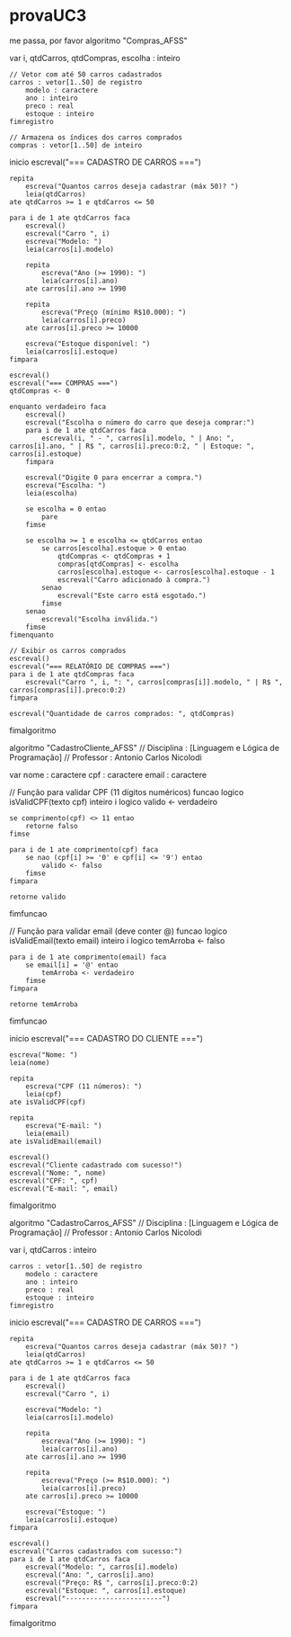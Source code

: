 # provaUC3
me passa, por favor
algoritmo "Compras_AFSS"

var
    i, qtdCarros, qtdCompras, escolha : inteiro

    // Vetor com até 50 carros cadastrados
    carros : vetor[1..50] de registro
        modelo : caractere
        ano : inteiro
        preco : real
        estoque : inteiro
    fimregistro

    // Armazena os índices dos carros comprados
    compras : vetor[1..50] de inteiro

inicio
    escreval("=== CADASTRO DE CARROS ===")

    repita
        escreva("Quantos carros deseja cadastrar (máx 50)? ")
        leia(qtdCarros)
    ate qtdCarros >= 1 e qtdCarros <= 50

    para i de 1 ate qtdCarros faca
        escreval()
        escreval("Carro ", i)
        escreva("Modelo: ")
        leia(carros[i].modelo)

        repita
            escreva("Ano (>= 1990): ")
            leia(carros[i].ano)
        ate carros[i].ano >= 1990

        repita
            escreva("Preço (mínimo R$10.000): ")
            leia(carros[i].preco)
        ate carros[i].preco >= 10000

        escreva("Estoque disponível: ")
        leia(carros[i].estoque)
    fimpara

    escreval()
    escreval("=== COMPRAS ===")
    qtdCompras <- 0

    enquanto verdadeiro faca
        escreval()
        escreval("Escolha o número do carro que deseja comprar:")
        para i de 1 ate qtdCarros faca
            escreval(i, " - ", carros[i].modelo, " | Ano: ", carros[i].ano, " | R$ ", carros[i].preco:0:2, " | Estoque: ", carros[i].estoque)
        fimpara

        escreval("Digite 0 para encerrar a compra.")
        escreva("Escolha: ")
        leia(escolha)

        se escolha = 0 entao
            pare
        fimse

        se escolha >= 1 e escolha <= qtdCarros entao
            se carros[escolha].estoque > 0 entao
                qtdCompras <- qtdCompras + 1
                compras[qtdCompras] <- escolha
                carros[escolha].estoque <- carros[escolha].estoque - 1
                escreval("Carro adicionado à compra.")
            senao
                escreval("Este carro está esgotado.")
            fimse
        senao
            escreval("Escolha inválida.")
        fimse
    fimenquanto

    // Exibir os carros comprados
    escreval()
    escreval("=== RELATÓRIO DE COMPRAS ===")
    para i de 1 ate qtdCompras faca
        escreval("Carro ", i, ": ", carros[compras[i]].modelo, " | R$ ", carros[compras[i]].preco:0:2)
    fimpara

    escreval("Quantidade de carros comprados: ", qtdCompras)
fimalgoritmo






algoritmo "CadastroCliente_AFSS"
// Disciplina   : [Linguagem e Lógica de Programação] 
// Professor   : Antonio Carlos Nicolodi 

var
    nome : caractere
    cpf : caractere
    email : caractere

// Função para validar CPF (11 dígitos numéricos)
funcao logico isValidCPF(texto cpf)
    inteiro i
    logico valido <- verdadeiro

    se comprimento(cpf) <> 11 entao
        retorne falso
    fimse

    para i de 1 ate comprimento(cpf) faca
        se nao (cpf[i] >= '0' e cpf[i] <= '9') entao
            valido <- falso
        fimse
    fimpara

    retorne valido
fimfuncao

// Função para validar email (deve conter @)
funcao logico isValidEmail(texto email)
    inteiro i
    logico temArroba <- falso

    para i de 1 ate comprimento(email) faca
        se email[i] = '@' entao
            temArroba <- verdadeiro
        fimse
    fimpara

    retorne temArroba
fimfuncao

inicio
    escreval("=== CADASTRO DO CLIENTE ===")

    escreva("Nome: ")
    leia(nome)

    repita
        escreva("CPF (11 números): ")
        leia(cpf)
    ate isValidCPF(cpf)

    repita
        escreva("E-mail: ")
        leia(email)
    ate isValidEmail(email)

    escreval()
    escreval("Cliente cadastrado com sucesso!")
    escreval("Nome: ", nome)
    escreval("CPF: ", cpf)
    escreval("E-mail: ", email)
fimalgoritmo



algoritmo "CadastroCarros_AFSS"
// Disciplina   : [Linguagem e Lógica de Programação] 
// Professor   : Antonio Carlos Nicolodi 

var
    i, qtdCarros : inteiro

    carros : vetor[1..50] de registro
        modelo : caractere
        ano : inteiro
        preco : real
        estoque : inteiro
    fimregistro

inicio
    escreval("=== CADASTRO DE CARROS ===")

    repita
        escreva("Quantos carros deseja cadastrar (máx 50)? ")
        leia(qtdCarros)
    ate qtdCarros >= 1 e qtdCarros <= 50

    para i de 1 ate qtdCarros faca
        escreval()
        escreval("Carro ", i)

        escreva("Modelo: ")
        leia(carros[i].modelo)

        repita
            escreva("Ano (>= 1990): ")
            leia(carros[i].ano)
        ate carros[i].ano >= 1990

        repita
            escreva("Preço (>= R$10.000): ")
            leia(carros[i].preco)
        ate carros[i].preco >= 10000

        escreva("Estoque: ")
        leia(carros[i].estoque)
    fimpara

    escreval()
    escreval("Carros cadastrados com sucesso:")
    para i de 1 ate qtdCarros faca
        escreval("Modelo: ", carros[i].modelo)
        escreval("Ano: ", carros[i].ano)
        escreval("Preço: R$ ", carros[i].preco:0:2)
        escreval("Estoque: ", carros[i].estoque)
        escreval("------------------------")
    fimpara
fimalgoritmo
